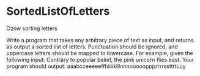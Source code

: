 # SortedListOfLetters
Ozow sorting letters


Write a program that takes any arbitrary piece of text as input, and returns as
output a sorted list of letters. Punctuation should be ignored, and uppercase
letters should be mapped to lowercase. For example, given the following input:
Contrary to popular belief, the pink unicorn flies east. Your program should
output: aaabcceeeeeffhiiiiklllnnnnooooppprrrrssttttuuy
